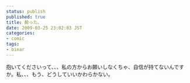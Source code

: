 ```yaml
---
status: publish
published: true
title: 酔った。
date: 2009-03-25 23:02:03 JST
categories:
- comic
tags:
- binar
---
```

抱いてくださいって、、、私の方からお願いしなくちゃ、自信が持てないんですか。私、、、もう、どうしていいかわらかない。
